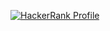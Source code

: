 [![HackerRank Profile](https://img.shields.io/badge/HackerRank-matterm74m7-brightgreen)](https://www.hackerrank.com/matterm74m7)
